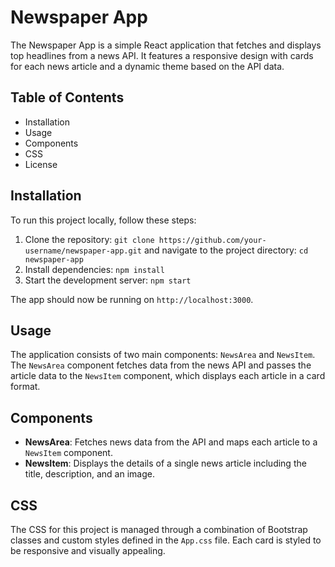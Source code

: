 # Newspaper App

The Newspaper App is a simple React application that fetches and displays top headlines from a news API. It features a responsive design with cards for each news article and a dynamic theme based on the API data.

## Table of Contents
- Installation
- Usage
- Components
- CSS
- License

## Installation

To run this project locally, follow these steps:

1. Clone the repository: `git clone https://github.com/your-username/newspaper-app.git` and navigate to the project directory: `cd newspaper-app`
2. Install dependencies: `npm install`
3. Start the development server: `npm start`

The app should now be running on `http://localhost:3000`.

## Usage

The application consists of two main components: `NewsArea` and `NewsItem`. The `NewsArea` component fetches data from the news API and passes the article data to the `NewsItem` component, which displays each article in a card format.

## Components

- **NewsArea**: Fetches news data from the API and maps each article to a `NewsItem` component.
- **NewsItem**: Displays the details of a single news article including the title, description, and an image.

## CSS

The CSS for this project is managed through a combination of Bootstrap classes and custom styles defined in the `App.css` file. Each card is styled to be responsive and visually appealing.

